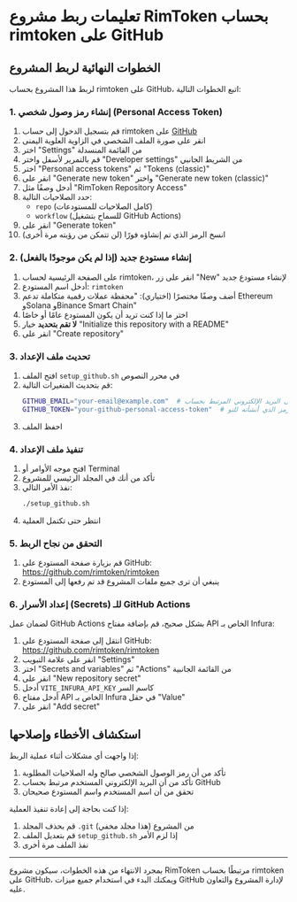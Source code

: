 # تعليمات ربط مشروع RimToken بحساب rimtoken على GitHub

## الخطوات النهائية لربط المشروع

لربط هذا المشروع بحساب rimtoken على GitHub، اتبع الخطوات التالية:

### 1. إنشاء رمز وصول شخصي (Personal Access Token)

1. قم بتسجيل الدخول إلى حساب rimtoken على [GitHub](https://github.com/)
2. انقر على صورة الملف الشخصي في الزاوية العلوية اليمنى
3. اختر "Settings" من القائمة المنسدلة
4. قم بالتمرير لأسفل واختر "Developer settings" من الشريط الجانبي
5. اختر "Personal access tokens" ثم "Tokens (classic)"
6. انقر على "Generate new token" واختر "Generate new token (classic)"
7. أدخل وصفًا مثل "RimToken Repository Access"
8. حدد الصلاحيات التالية:
   - `repo` (كامل الصلاحيات للمستودعات)
   - `workflow` (للسماح بتشغيل GitHub Actions)
9. انقر على "Generate token"
10. انسخ الرمز الذي تم إنشاؤه فورًا (لن تتمكن من رؤيته مرة أخرى)

### 2. إنشاء مستودع جديد (إذا لم يكن موجودًا بالفعل)

1. على الصفحة الرئيسية لحساب rimtoken، انقر على زر "New" لإنشاء مستودع جديد
2. أدخل اسم المستودع: `rimtoken`
3. أضف وصفًا مختصرًا (اختياري): "محفظة عملات رقمية متكاملة تدعم Ethereum وSolana وBinance Smart Chain"
4. اختر ما إذا كنت تريد أن يكون المستودع عامًا أو خاصًا
5. **لا تقم بتحديد** خيار "Initialize this repository with a README"
6. انقر على "Create repository"

### 3. تحديث ملف الإعداد

1. افتح الملف `setup_github.sh` في محرر النصوص
2. قم بتحديث المتغيرات التالية:
   ```bash
   GITHUB_EMAIL="your-email@example.com"  # غيّر هذا إلى البريد الإلكتروني المرتبط بحساب GitHub
   GITHUB_TOKEN="your-github-personal-access-token"  # غيّر هذا إلى الرمز الذي أنشأته للتو
   ```
3. احفظ الملف

### 4. تنفيذ ملف الإعداد

1. افتح موجه الأوامر أو Terminal
2. تأكد من أنك في المجلد الرئيسي للمشروع
3. نفذ الأمر التالي:
   ```bash
   ./setup_github.sh
   ```
4. انتظر حتى تكتمل العملية

### 5. التحقق من نجاح الربط

1. قم بزيارة صفحة المستودع على GitHub: https://github.com/rimtoken/rimtoken
2. ينبغي أن ترى جميع ملفات المشروع قد تم رفعها إلى المستودع

### 6. إعداد الأسرار (Secrets) للـ GitHub Actions

لضمان عمل GitHub Actions بشكل صحيح، قم بإضافة مفتاح API الخاص بـ Infura:

1. انتقل إلى صفحة المستودع على GitHub: https://github.com/rimtoken/rimtoken
2. انقر على علامة التبويب "Settings"
3. اختر "Secrets and variables" ثم "Actions" من القائمة الجانبية
4. انقر على "New repository secret"
5. أدخل `VITE_INFURA_API_KEY` كاسم السر
6. أدخل مفتاح API الخاص بـ Infura في حقل "Value"
7. انقر على "Add secret"

## استكشاف الأخطاء وإصلاحها

إذا واجهت أي مشكلات أثناء عملية الربط:

1. تأكد من أن رمز الوصول الشخصي صالح وله الصلاحيات المطلوبة
2. تأكد من أن البريد الإلكتروني المستخدم مرتبط بحساب GitHub
3. تحقق من أن اسم المستخدم واسم المستودع صحيحان

إذا كنت بحاجة إلى إعادة تنفيذ العملية:

1. قم بحذف المجلد `.git` من المشروع (هذا مجلد مخفي)
2. قم بتعديل الملف `setup_github.sh` إذا لزم الأمر
3. نفذ الملف مرة أخرى

---

بمجرد الانتهاء من هذه الخطوات، سيكون مشروع RimToken مرتبطًا بحساب rimtoken على GitHub، ويمكنك البدء في استخدام جميع ميزات GitHub لإدارة المشروع والتعاون عليه.
